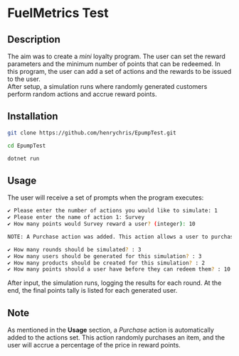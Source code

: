 # FuelMetrics Test

## Description

The aim was to create a _mini_ loyalty program. The user can set the reward parameters and the minimum number of points that can be redeemed. In this program, the user can add a set of actions and the rewards to be issued to the user.  
After setup, a simulation runs where randomly generated customers perform random actions and accrue reward points.

## Installation

```bash
git clone https://github.com/henrychris/EpumpTest.git
```

```bash
cd EpumpTest
```

```bash
dotnet run
```

## Usage

The user will receive a set of prompts when the program executes:

```bash
✔ Please enter the number of actions you would like to simulate: 1
✔ Please enter the name of action 1: Survey
✔ How many points would Survey reward a user? (integer): 10

NOTE: A Purchase action was added. This action allows a user to purchase a product and receive points based on the price of the product.

✔ How many rounds should be simulated? : 3
✔ How many users should be generated for this simulation? : 3
✔ How many products should be created for this simulation? : 2
✔ How many points should a user have before they can redeem them? : 10
```

After input, the simulation runs, logging the results for each round. At the end, the final points tally is listed for each generated user.

## Note

As mentioned in the **Usage** section, a _Purchase_ action is automatically added to the actions set. This action randomly purchases an item, and the user will accrue a percentage of the price in reward points.

